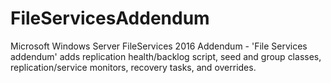# FileServicesAddendum
Microsoft Windows Server FileServices 2016 Addendum - 'File Services addendum' adds replication health/backlog script, seed and group classes, replication/service monitors, recovery tasks, and overrides.
